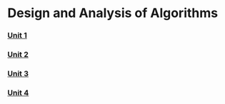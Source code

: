 # Design and Analysis of Algorithms

### [Unit 1](./daa/unit-1)

### [Unit 2](./daa/unit-2)

### [Unit 3](./daa/unit-3)

### [Unit 4](./daa/unit-4)
